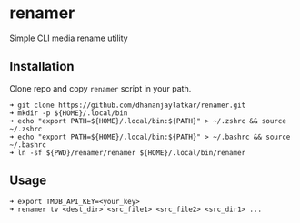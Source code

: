 # renamer

Simple CLI media rename utility

## Installation

Clone repo and copy `renamer` script in your path.

```shell
➜ git clone https://github.com/dhananjaylatkar/renamer.git
➜ mkdir -p ${HOME}/.local/bin
➜ echo "export PATH=${HOME}/.local/bin:${PATH}" > ~/.zshrc && source ~/.zshrc
➜ echo "export PATH=${HOME}/.local/bin:${PATH}" > ~/.bashrc && source ~/.bashrc
➜ ln -sf ${PWD}/renamer/renamer ${HOME}/.local/bin/renamer
```

## Usage

```shell
➜ export TMDB_API_KEY=<your_key>
➜ renamer tv <dest_dir> <src_file1> <src_file2> <src_dir1> ...
```
